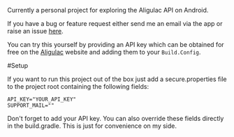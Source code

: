Currently a personal project for exploring the Aligulac API on Android.

If you have a bug or feature request either send me an email via the app or raise an issue [here](https://github.com/ungesehn/AligulacAndroid/issues).

You can try this yourself by providing an API key which can be obtained for free on the [Aligulac](http://aligulac.com/ "Aligulac homepage") website and adding them to your `Build.Config`.

#Setup

If you want to run this project out of the box just add a secure.properties file to the project root containing the following fields: 
```
API_KEY="YOUR_API_KEY"
SUPPORT_MAIL=""
```

Don't forget to add your API key. You can also override these fields directly in the build.gradle. This is just for convenience on my side.
